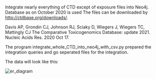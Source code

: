 
Integrate nearly everything of CTD except of exposure files into Neo4j.
Database as on October 2020 is used
The files can be downloaded by http://ctdbase.org/downloads/.

Davis AP, Grondin CJ, Johnson RJ, Sciaky D, Wiegers J, Wiegers TC, Mattingly CJ The Comparative Toxicogenomics Database: update 2021. Nucleic Acids Res. 2020 Oct 17. 

The program integrate_whole_CTD_into_neo4j_with_csv.py  prepared the integration queries and go seperated files for the integration.


The data will look like this:

![er_diagram](https://github.com/ambf0632/CompoundDb4jML/blob/main/CTD/ctd.png)
